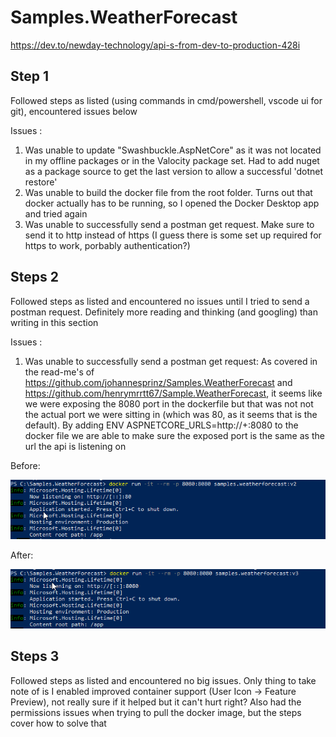 # Samples.WeatherForecast
https://dev.to/newday-technology/api-s-from-dev-to-production-428i 

## Step 1

Followed steps as listed (using commands in cmd/powershell, vscode ui for git), encountered issues below

Issues : 
1. Was unable to update "Swashbuckle.AspNetCore" as it was not located in my offline packages or in the Valocity package set. Had to add nuget as a package source to get the last version to allow a successful 'dotnet restore'
2. Was unable to build the docker file from the root folder. Turns out that docker actually has to be running, so I opened the Docker Desktop app and tried again
3. Was unable to successfully send a postman get request. Make sure to send it to http instead of https (I guess there is some set up required for https to work, porbably authentication?)

## Steps 2

Followed steps as listed and encountered no issues until I tried to send a postman request. Definitely more reading and thinking (and googling) than writing in this section

Issues :
1. Was unable to successfully send a postman get request: As covered in the read-me's of https://github.com/johannesprinz/Samples.WeatherForecast and https://github.com/henrymrrtt67/Sample.WeatherForecast, it seems like we were exposing the 8080 port in the dockerfile but that was not not the actual port we were sitting in (which was 80, as it seems that is the default). By adding ENV ASPNETCORE_URLS=http://+:8080 to the docker file we are able to make sure the exposed port is the same as the url the api is listening on

Before:

![](2021-06-05-20-42-48.png)

After:

![](2021-06-05-20-43-12.png)

## Steps 3

Followed steps as listed and encountered no big issues. Only thing to take note of is I enabled improved container support (User Icon -> Feature Preview), not really sure if it helped but it can't hurt right? Also had the permissions issues when trying to pull the docker image, but the steps cover how to solve that
